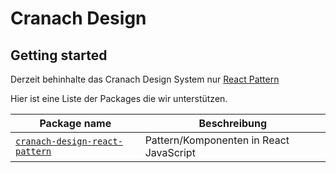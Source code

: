 # Cranach Design


## Getting started

Derzeit behinhalte das Cranach Design System nur [React Pattern](./packages/react-pattern)

Hier ist eine Liste der Packages die wir unterstützen.


| Package name                                  | Beschreibung                                                                                                                                                                                                                                   |
| --------------------------------------------- | --------------------------------------------------------------------------------------------------------------------------------------------------------------------------------------------------------------------------------------------- |
| [`cranach-design-react-pattern`](./packages/react-pattern)  | Pattern/Komponenten in React  JavaScript                                                                                                                                                     |
